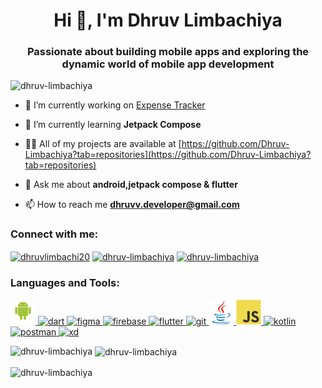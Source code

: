 <h1 align="center">Hi 👋, I'm Dhruv Limbachiya</h1>
<h3 align="center">Passionate about building mobile apps and exploring the dynamic world of mobile app development</h3>

<p align="left"> <img src="https://komarev.com/ghpvc/?username=dhruv-limbachiya&label=Profile%20views&color=0e75b6&style=flat" alt="dhruv-limbachiya" /> </p>

- 🔭 I’m currently working on [Expense Tracker](https://github.com/Dhruv-Limbachiya/ExpenseTracker)

- 🌱 I’m currently learning **Jetpack Compose**

- 👨‍💻 All of my projects are available at [https://github.com/Dhruv-Limbachiya?tab=repositories](https://github.com/Dhruv-Limbachiya?tab=repositories)

- 💬 Ask me about **android,jetpack compose & flutter**

- 📫 How to reach me **dhruvv.developer@gmail.com**

<h3 align="left">Connect with me:</h3>
<p align="left">
<a href="https://twitter.com/dhruvlimbachi20" target="blank"><img align="center" src="https://raw.githubusercontent.com/rahuldkjain/github-profile-readme-generator/master/src/images/icons/Social/twitter.svg" alt="dhruvlimbachi20" height="30" width="40" /></a>
<a href="https://linkedin.com/in/dhruv-limbachiya" target="blank"><img align="center" src="https://raw.githubusercontent.com/rahuldkjain/github-profile-readme-generator/master/src/images/icons/Social/linked-in-alt.svg" alt="dhruv-limbachiya" height="30" width="40" /></a>
<a href="https://stackoverflow.com/users/dhruv-limbachiya" target="blank"><img align="center" src="https://raw.githubusercontent.com/rahuldkjain/github-profile-readme-generator/master/src/images/icons/Social/stack-overflow.svg" alt="dhruv-limbachiya" height="30" width="40" /></a>
</p>

<h3 align="left">Languages and Tools:</h3>
<p align="left"> <a href="https://developer.android.com" target="_blank" rel="noreferrer"> <img src="https://raw.githubusercontent.com/devicons/devicon/master/icons/android/android-original-wordmark.svg" alt="android" width="40" height="40"/> </a> <a href="https://dart.dev" target="_blank" rel="noreferrer"> <img src="https://www.vectorlogo.zone/logos/dartlang/dartlang-icon.svg" alt="dart" width="40" height="40"/> </a> <a href="https://www.figma.com/" target="_blank" rel="noreferrer"> <img src="https://www.vectorlogo.zone/logos/figma/figma-icon.svg" alt="figma" width="40" height="40"/> </a> <a href="https://firebase.google.com/" target="_blank" rel="noreferrer"> <img src="https://www.vectorlogo.zone/logos/firebase/firebase-icon.svg" alt="firebase" width="40" height="40"/> </a> <a href="https://flutter.dev" target="_blank" rel="noreferrer"> <img src="https://www.vectorlogo.zone/logos/flutterio/flutterio-icon.svg" alt="flutter" width="40" height="40"/> </a> <a href="https://git-scm.com/" target="_blank" rel="noreferrer"> <img src="https://www.vectorlogo.zone/logos/git-scm/git-scm-icon.svg" alt="git" width="40" height="40"/> </a> <a href="https://www.java.com" target="_blank" rel="noreferrer"> <img src="https://raw.githubusercontent.com/devicons/devicon/master/icons/java/java-original.svg" alt="java" width="40" height="40"/> </a> <a href="https://developer.mozilla.org/en-US/docs/Web/JavaScript" target="_blank" rel="noreferrer"> <img src="https://raw.githubusercontent.com/devicons/devicon/master/icons/javascript/javascript-original.svg" alt="javascript" width="40" height="40"/> </a> <a href="https://kotlinlang.org" target="_blank" rel="noreferrer"> <img src="https://www.vectorlogo.zone/logos/kotlinlang/kotlinlang-icon.svg" alt="kotlin" width="40" height="40"/> </a> <a href="https://postman.com" target="_blank" rel="noreferrer"> <img src="https://www.vectorlogo.zone/logos/getpostman/getpostman-icon.svg" alt="postman" width="40" height="40"/> </a> <a href="https://www.adobe.com/products/xd.html" target="_blank" rel="noreferrer"> <img src="https://cdn.worldvectorlogo.com/logos/adobe-xd.svg" alt="xd" width="40" height="40"/> </a> </p>

<p><img align="left" src="https://github-readme-stats.vercel.app/api/top-langs?username=dhruv-limbachiya&show_icons=true&locale=en&layout=compact" alt="dhruv-limbachiya" /></p>

<p>&nbsp;<img align="center" src="https://github-readme-stats.vercel.app/api?username=dhruv-limbachiya&show_icons=true&locale=en" alt="dhruv-limbachiya" /></p>

<p><img align="center" src="https://github-readme-streak-stats.herokuapp.com/?user=dhruv-limbachiya&" alt="dhruv-limbachiya" /></p>
